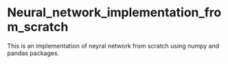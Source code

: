 # Neural_network_implementation_from_scratch
This is an implementation of neyral network from scratch using numpy and pandas packages.
